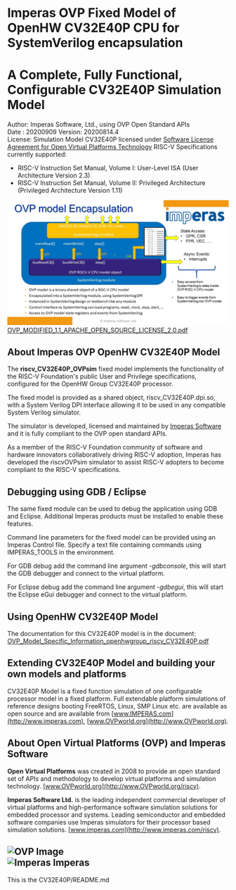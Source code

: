Imperas OVP Fixed Model of OpenHW CV32E40P CPU for SystemVerilog encapsulation
==============================================================================
A Complete, Fully Functional, Configurable CV32E40P Simulation Model
===

Author: Imperas Software, Ltd., using OVP Open Standard APIs  
Date   : 20200909 
Version: 20200814.4  
License: Simulation Model CV32E40P licensed under [Software License Agreement for Open Virtual Platforms Technology](OVP_IMPERAS_LICENSE.pdf)
RISC-V Specifications currently supported:
- RISC-V Instruction Set Manual, Volume I: User-Level ISA (User Architecture Version 2.3)
- RISC-V Instruction Set Manual, Volume II: Privileged Architecture (Privileged Architecture Version 1.11)




![OVP Image ](OVP_model_Encapsulation.jpg)  
[OVP_MODIFIED_1.1_APACHE_OPEN_SOURCE_LICENSE_2.0.pdf](./doc/OVP_MODIFIED_1.1_APACHE_OPEN_SOURCE_LICENSE_2.0.pdf)



About Imperas OVP OpenHW CV32E40P Model
---
The **riscv_CV32E40P_OVPsim** fixed model implements the functionality of the RISC-V Foundation's public User and Privilege specifications, configured for the OpenHW Group CV32E40P processor.

The fixed model is provided as a shared object, riscv_CV32E40P.dpi.so, with a System Verilog DPI interface allowing it to be used in any compatible System Verilog simulator.

The simulator is developed, licensed and maintained by [Imperas Software](http://www.imperas.com/riscv) and it is fully compliant to the OVP open standard APIs. 

As a member of the RISC-V Foundation community of software and hardware innovators collaboratively driving RISC-V adoption, Imperas has developed the riscvOVPsim simulator to assist RISC-V adopters to become compliant to the RISC-V specifications.


Debugging using GDB / Eclipse
---
The same fixed module can be used to debug the application using GDB and Eclipse. Additional Imperas products must be installed to enable these features.

Command line parameters for the fixed model can be provided using an Imperas Control file. Specify a text file containing commands using IMPERAS_TOOLS in the environment.

For GDB debug add the command line argument _-gdbconsole_, this will start the GDB debugger and connect to the virtual platform.

For Eclipse debug add the command line argument _-gdbegui_, this will start the Eclipse eGui debugger and connect to the virtual platform.


Using OpenHW CV32E40P Model
---
The documentation for this CV32E40P model is in the document:
[OVP_Model_Specific_Information_openhwgroup_riscv_CV32E40P.pdf](./doc/OVP_Model_Specific_Information_openhwgroup_riscv_CV32E40P.pdf)

  
Extending CV32E40P Model and building your own models and platforms
---
CV32E40P Model is a fixed function simulation of one configurable processor model in a fixed platform. Full extendable platform simulations of reference designs booting FreeRTOS, Linux, SMP Linux etc. are available as open source and are available from [www.IMPERAS.com](http://www.imperas.com), [www.OVPworld.org](http://www.OVPworld.org).  


About Open Virtual Platforms (OVP) and Imperas Software
---
**Open Virtual Platforms** was created in 2008 to provide an open standard set of APIs and methodology to develop virtual platforms and simulation technology. 
[www.OVPworld.org](http://www.OVPworld.org/riscv).

**Imperas Software Ltd.** is the leading independent commercial developer of virtual platforms and high-performance software simulation solutions for embedded processor and systems. Leading semiconductor and embedded software companies use Imperas simulators for their processor based simulation solutions.
[www.imperas.com](http://www.imperas.com/riscv).

![OVP Image ](http://www.imperas.com/sites/default/files/partner-logos/ovp_0.jpg)  
![Imperas Imperas](http://www.imperas.com/sites/all/themes/tophit/logo.png)  
---


This is the CV32E40P/README.md  
